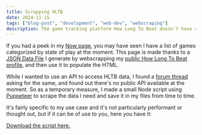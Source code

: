 ```yaml
---
title: Scrapping HLTB
date: 2024-11-15
tags: ["blog-post", "development", "web-dev", "webscraping"]
description: The game tracking platform How Long To Beat doesn't have a public facing API, so I've made a JS script to scrap my public profile for my Now page.
---
```


If you had a peek in my [Now page](/now), you may have seen I have a list of games categorized by state of play at the moment. This page is made thanks to a [JSON Data File](https://www.11ty.dev/docs/data-global/) I generate by webscrapping my [public How Long To Beat profile](https://howlongtobeat.com/user/KuluGary), and then use it to populate the HTML.

While I wanted to use an API to access HLTB data, I found a [forum thread](https://howlongtobeat.com/forum/thread/807/1) asking for the same, and found out there's no public API available at the moment. So as a temporary measure, I made a small Node script using [Puppeteer](https://pptr.dev/) to scrape the data I need and save it in my files from time to time.

It's fairly specific to my use case and it's not particularly performant or thought out, but if it can be of use to you, here you have it:

<a href="/assets/files/dump-games.js" download>Download the script here.</a>
